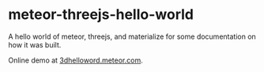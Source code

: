 # meteor-threejs-hello-world
A hello world of meteor, threejs, and materialize for some documentation on how it was built.

Online demo at <a href="http://3dhelloword.meteor.com/">3dhelloword.meteor.com</a>.
